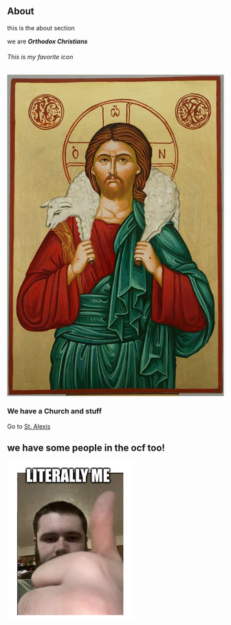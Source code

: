 ---
---
## About

this is the about section

we are ***Orthodox Christians***

###### This is my favorite icon

![icon](/assets/img/JesusGoodShepardIcon.jpg)


### We have a Church and stuff

Go to [St. Alexis](https://www.saintalexis.org/)

## we have some people in the ocf too!

![test](/assets/img/treson.png)

